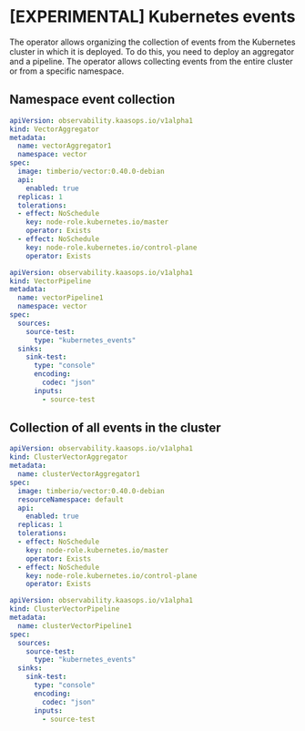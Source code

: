 # [EXPERIMENTAL] Kubernetes events

The operator allows organizing the collection of events from the Kubernetes cluster in which it is deployed.
To do this, you need to deploy an aggregator and a pipeline. 
The operator allows collecting events from the entire cluster or from a specific namespace.

## Namespace event collection

```yaml
apiVersion: observability.kaasops.io/v1alpha1
kind: VectorAggregator
metadata:
  name: vectorAggregator1
  namespace: vector
spec:
  image: timberio/vector:0.40.0-debian
  api:
    enabled: true
  replicas: 1
  tolerations:
  - effect: NoSchedule
    key: node-role.kubernetes.io/master
    operator: Exists
  - effect: NoSchedule
    key: node-role.kubernetes.io/control-plane
    operator: Exists
```

```yaml
apiVersion: observability.kaasops.io/v1alpha1
kind: VectorPipeline
metadata:
  name: vectorPipeline1
  namespace: vector
spec:
  sources:
    source-test:
      type: "kubernetes_events"
  sinks:
    sink-test:
      type: "console"
      encoding:
        codec: "json"
      inputs:
        - source-test
```

## Collection of all events in the cluster

```yaml
apiVersion: observability.kaasops.io/v1alpha1
kind: ClusterVectorAggregator
metadata:
  name: clusterVectorAggregator1
spec:
  image: timberio/vector:0.40.0-debian
  resourceNamespace: default
  api:
    enabled: true
  replicas: 1
  tolerations:
  - effect: NoSchedule
    key: node-role.kubernetes.io/master
    operator: Exists
  - effect: NoSchedule
    key: node-role.kubernetes.io/control-plane
    operator: Exists
```

```yaml
apiVersion: observability.kaasops.io/v1alpha1
kind: ClusterVectorPipeline
metadata:
  name: clusterVectorPipeline1
spec:
  sources:
    source-test:
      type: "kubernetes_events"
  sinks:
    sink-test:
      type: "console"
      encoding:
        codec: "json"
      inputs:
        - source-test
```